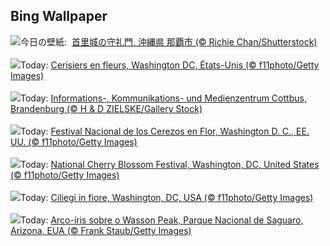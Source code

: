 ## Bing Wallpaper
![](https://www.bing.com/th?id=OHR.Qingming2025_JA-JP2915866958_UHD.jpg&w=1000)今日の壁紙: &nbsp;[首里城の守礼門, 沖縄県 那覇市 (© Richie Chan/Shutterstock)](https://www.bing.com/th?id=OHR.Qingming2025_JA-JP2915866958_UHD.jpg)
<br><br/>
![](https://www.bing.com/th?id=OHR.CherryBlossomDC_FR-FR9055412719_UHD.jpg&w=1000)Today: [Cerisiers en fleurs, Washington DC, États-Unis (© f11photo/Getty Images)](https://www.bing.com/th?id=OHR.CherryBlossomDC_FR-FR9055412719_UHD.jpg)
<br><br/>
![](https://www.bing.com/th?id=OHR.IKMZLibrary_DE-DE3922270471_UHD.jpg&w=1000)Today: [Informations-, Kommunikations- und Medienzentrum Cottbus, Brandenburg (© H & D ZIELSKE/Gallery Stock)](https://www.bing.com/th?id=OHR.IKMZLibrary_DE-DE3922270471_UHD.jpg)
<br><br/>
![](https://www.bing.com/th?id=OHR.CherryBlossomDC_ES-ES7682852036_UHD.jpg&w=1000)Today: [Festival Nacional  de los Cerezos en Flor, Washington D. C., EE. UU. (© f11photo/Getty Images)](https://www.bing.com/th?id=OHR.CherryBlossomDC_ES-ES7682852036_UHD.jpg)
<br><br/>
![](https://www.bing.com/th?id=OHR.CherryBlossomDC_EN-GB3780298287_UHD.jpg&w=1000)Today: [National Cherry Blossom Festival, Washington, DC, United States (© f11photo/Getty Images)](https://www.bing.com/th?id=OHR.CherryBlossomDC_EN-GB3780298287_UHD.jpg)
<br><br/>
![](https://www.bing.com/th?id=OHR.CherryBlossomDC_IT-IT5867846300_UHD.jpg&w=1000)Today: [Ciliegi in fiore, Washington, DC, USA (© f11photo/Getty Images)](https://www.bing.com/th?id=OHR.CherryBlossomDC_IT-IT5867846300_UHD.jpg)
<br><br/>
![](https://www.bing.com/th?id=OHR.SaguaroRainbow_PT-BR3397933674_UHD.jpg&w=1000)Today: [Arco-íris sobre o Wasson Peak, Parque Nacional de Saguaro, Arizona, EUA (© Frank Staub/Getty Images)](https://www.bing.com/th?id=OHR.SaguaroRainbow_PT-BR3397933674_UHD.jpg)
<br><br/>
